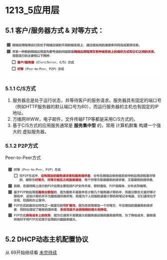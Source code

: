 # 1213_5应用层

## 5.1 客户/服务器方式 & 对等方式：

![image-20201213213556595](1213_5%E5%BA%94%E7%94%A8%E5%B1%82.assets/image-20201213213556595.png)

### 5.1.1 C/S方式

1. 服务器总是处于运行状态，并等待客户的服务请求。服务器具有固定的端口号（例如HTTP服务器的默认端口号为80），而运行服务器的主机也有固定的IP地址。
2. 万维网WWW，电子邮件，文件传输FTP等都是采用C/S方式的。
3. 基于C/S方式的应用服务通常是 **服务集中型** 的，常用 计算机群集 构建一个强大的 虚拟服务器。

### 5.1.2 P2P方式

Peer-to-Peer方式

![image-20201214200941574](1213_5%E5%BA%94%E7%94%A8%E5%B1%82.assets/image-20201214200941574.png)

## 5.2 DHCP动态主机配置协议

从 69开始继续看 [未完待续](https://www.bilibili.com/video/BV1c4411d7jb?p=69)

